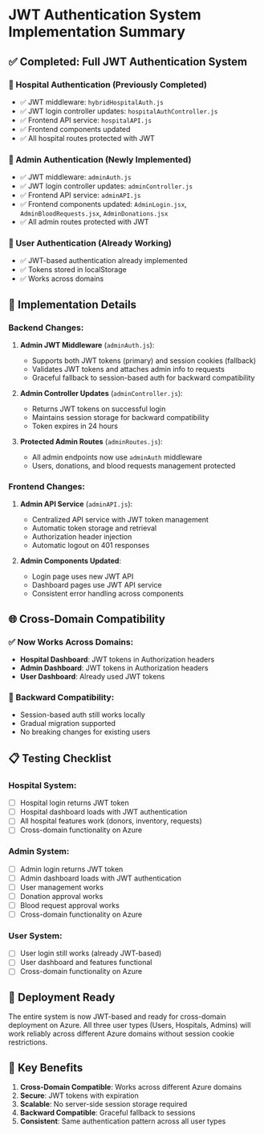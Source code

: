# JWT Authentication System Implementation Summary

## ✅ Completed: Full JWT Authentication System

### 🏥 Hospital Authentication (Previously Completed)

- ✅ JWT middleware: `hybridHospitalAuth.js`
- ✅ JWT login controller updates: `hospitalAuthController.js`
- ✅ Frontend API service: `hospitalAPI.js`
- ✅ Frontend components updated
- ✅ All hospital routes protected with JWT

### 👑 Admin Authentication (Newly Implemented)

- ✅ JWT middleware: `adminAuth.js`
- ✅ JWT login controller updates: `adminController.js`
- ✅ Frontend API service: `adminAPI.js`
- ✅ Frontend components updated: `AdminLogin.jsx`, `AdminBloodRequests.jsx`, `AdminDonations.jsx`
- ✅ All admin routes protected with JWT

### 👤 User Authentication (Already Working)

- ✅ JWT-based authentication already implemented
- ✅ Tokens stored in localStorage
- ✅ Works across domains

## 🔧 Implementation Details

### Backend Changes:

1. **Admin JWT Middleware** (`adminAuth.js`):

   - Supports both JWT tokens (primary) and session cookies (fallback)
   - Validates JWT tokens and attaches admin info to requests
   - Graceful fallback to session-based auth for backward compatibility

2. **Admin Controller Updates** (`adminController.js`):

   - Returns JWT tokens on successful login
   - Maintains session storage for backward compatibility
   - Token expires in 24 hours

3. **Protected Admin Routes** (`adminRoutes.js`):
   - All admin endpoints now use `adminAuth` middleware
   - Users, donations, and blood requests management protected

### Frontend Changes:

1. **Admin API Service** (`adminAPI.js`):

   - Centralized API service with JWT token management
   - Automatic token storage and retrieval
   - Authorization header injection
   - Automatic logout on 401 responses

2. **Admin Components Updated**:
   - Login page uses new JWT API
   - Dashboard pages use JWT API service
   - Consistent error handling across components

## 🌐 Cross-Domain Compatibility

### ✅ Now Works Across Domains:

- **Hospital Dashboard**: JWT tokens in Authorization headers
- **Admin Dashboard**: JWT tokens in Authorization headers
- **User Dashboard**: Already used JWT tokens

### 🔄 Backward Compatibility:

- Session-based auth still works locally
- Gradual migration supported
- No breaking changes for existing users

## 📋 Testing Checklist

### Hospital System:

- [ ] Hospital login returns JWT token
- [ ] Hospital dashboard loads with JWT authentication
- [ ] All hospital features work (donors, inventory, requests)
- [ ] Cross-domain functionality on Azure

### Admin System:

- [ ] Admin login returns JWT token
- [ ] Admin dashboard loads with JWT authentication
- [ ] User management works
- [ ] Donation approval works
- [ ] Blood request approval works
- [ ] Cross-domain functionality on Azure

### User System:

- [ ] User login still works (already JWT-based)
- [ ] User dashboard and features functional
- [ ] Cross-domain functionality on Azure

## 🚀 Deployment Ready

The entire system is now JWT-based and ready for cross-domain deployment on Azure. All three user types (Users, Hospitals, Admins) will work reliably across different Azure domains without session cookie restrictions.

## 🔑 Key Benefits

1. **Cross-Domain Compatible**: Works across different Azure domains
2. **Secure**: JWT tokens with expiration
3. **Scalable**: No server-side session storage required
4. **Backward Compatible**: Graceful fallback to sessions
5. **Consistent**: Same authentication pattern across all user types
